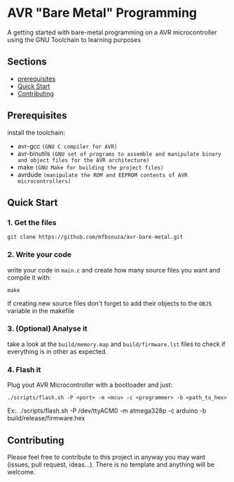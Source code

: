 # AVR "Bare Metal" Programming
A getting started with bare-metal programming on a AVR microcontroller using the GNU Toolchain to learning purposes

## Sections

- [prerequisites](#prerequisites)
- [Quick Start](#quick-start)
- [Contributing](#contributing)

## Prerequisites

install the toolchain:
- avr-gcc `(GNU C compiler for AVR)`
- avr-binutils  `(GNU set of programs to assemble and manipulate binary and object files for the AVR architecture)`
- make `(GNU Make for building the project files)`
- avrdude `(manipulate the ROM and EEPROM contents of AVR microcontrollers)`

## Quick Start

### 1. Get the files

    git clone https://github.com/mfbsouza/avr-bare-metal.git

### 2. Write your code

write your code in `main.c` and create how many source files you want and compile it with:

    make

If creating new source files don't forget to add their objects to the `OBJS` variable in the makefile

### 3. (Optional) Analyse it

take a look at the `build/memory.map` and `build/firmware.lst` files to check if everything is in other as expected.

### 4. Flash it

Plug yout AVR Microcontroller with a bootloader and just:

    ./scripts/flash.sh -P <port> -m <mcu> -c <programmer> -b <path_to_hex>

Ex:.
    ./scripts/flash.sh -P /dev/ttyACM0 -m atmega328p -c arduino -b build/release/firmware.hex

## Contributing

Please feel free to contribute to this project in anyway you may want (issues, pull request, ideas...). There is no template and anything will be welcome.
